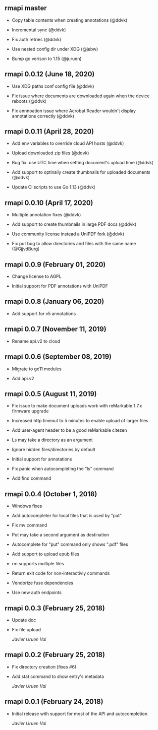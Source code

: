 ## rmapi master

* Copy table contents when creating annotations (@ddvk)

* Incremental sync (@ddvk)

* Fix auth retries (@ddvk)

* Use nested config dir under XDG (@jebw)

* Bump go verison to 1.15 (@juruen)

## rmapi 0.0.12 (June 18, 2020)

* Use XDG paths conf config file (@ddvk)

* Fix issue where documents are downloaded again
  when the device reboots (@ddvk)

* Fix annnoation issue where Acrobat Reader wouldn't display
  annotations correctly (@ddvk)

## rmapi 0.0.11 (April 28, 2020)

* Add env variables to override cloud API hosts (@ddvk)

* Upload downloaded zip files (@ddvk)

* Bug fix: use UTC time when setting document's upload time (@ddvk)

* Add support to optinally create thumbnails for uploaded documents (@ddvk)

* Update CI scripts to use Go 1.13 (@ddvk)

## rmapi 0.0.10 (April 17, 2020)

* Multiple annotation fixes (@ddvk)

* Add support to create thumbnails in large PDF docs (@ddvk)

* Use community license instead a UniPDF fork (@ddvk)

* Fix put bug to allow directories and files with the same name (@GjjvdBurg)

## rmapi 0.0.9 (February 01, 2020)

* Change license to AGPL

* Initial support for PDF annotations with UniPDF

## rmapi 0.0.8 (January 06, 2020)

* Add support for v5 annotations

## rmapi 0.0.7 (November 11, 2019)

* Rename api.v2 to cloud

## rmapi 0.0.6 (September 08, 2019)

* Migrate to go11 modules

* Add api.v2

## rmapi 0.0.5 (August 11, 2019)

* Fix issue to make document uploads work with reMarkable 1.7.x firmware upgrade

* Increased http timeout to 5 minutes to enable upload of larger files

* Add user-agent header to be a good reMarkable citezen

* Ls may take a directory as an argument

* Ignore hidden files/directories by default

* Initial support for annotations

* Fix panic when autocompleting the "ls" command

* Add find command

## rmapi 0.0.4 (October 1, 2018)

* Windows fixes

* Add autocompleter for local files that is used by "put"

* Fix mv command

* Put may take a second argument as destination

* Autocomplete for "put" command only shows ".pdf" files

* Add support to upload epub files

* rm supports multiple files

* Return exit code for non-interactivly commands

* Vendorize fuse dependencies

* Use new auth endpoints

## rmapi 0.0.3 (February 25, 2018)

* Update doc

* Fix file upload

   *Javier Uruen Val*

## rmapi 0.0.2 (February 25, 2018)

*  Fix directory creation (fixes #6)

*  Add stat command to show entry's metadata

   *Javier Uruen Val*

## rmapi 0.0.1 (February 24, 2018)

*   Initial release with support for most of the API and autocompletion.

    *Javier Uruen Val*
